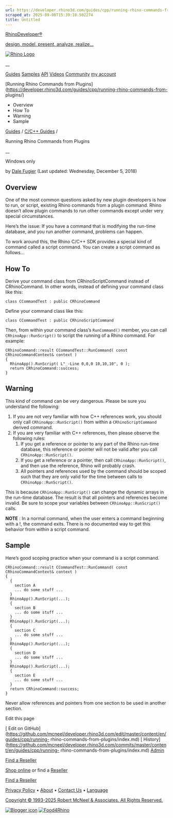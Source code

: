 ```yaml
---
url: https://developer.rhino3d.com/guides/cpp/running-rhino-commands-from-plugins/
scraped_at: 2025-09-08T15:39:18.502274
title: Untitled
---
```


[RhinoDeveloper®](/)

[design, model, present, analyze, realize...](/)

[![Rhino Logo](https://developer.rhino3d.com/images/rhinodevlogo.png)](/)

__

[Guides](https://developer.rhino3d.com/guides)
[Samples](https://developer.rhino3d.com/samples)
[API](https://developer.rhino3d.com/api)
[Videos](https://developer.rhino3d.com/videos)
[Community](https://discourse.mcneel.com/c/rhino-developer) [my account
](https://www.rhino3d.com/my-account/ "Manage your account, licenses, and
teams")

[Running Rhino Commands from
Plugins](https://developer.rhino3d.com/guides/cpp/running-rhino-commands-from-
plugins/)

  * Overview
  * How To
  * Warning
  * Sample

[Guides](https://developer.rhino3d.com/en/guides/) / [C/C++
Guides](https://developer.rhino3d.com/en/guides/cpp/) /

Running Rhino Commands from Plugins

__

Windows only

by [Dale Fugier](https://discourse.mcneel.com/u/dale/) (Last updated:
Wednesday, December 5, 2018)

## Overview

One of the most common questions asked by new plugin developers is how to run,
or script, existing Rhino commands from a plugin command. Rhino doesn’t allow
plugin commands to run other commands except under very special circumstances.

Here’s the issue: If you have a command that is modifying the run-time
database, and you run another command, problems can happen.

To work around this, the Rhino C/C++ SDK provides a special kind of command
called a script command. You can create a script command as follows…

## How To

Derive your command class from CRhinoScriptCommand instead of CRhinoCommand.
In other words, instead of defining your command class like this:

    
    
    class CCommandTest : public CRhinoCommand
    

Define your command class like this:

    
    
    class CCommandTest : public CRhinoScriptCommand
    

Then, from within your command class’s `RunCommand()` member, you can call
`CRhinoApp::RunScript()` to script the running of a Rhino command. For
example:

    
    
    CRhinoCommand::result CCommandTest::RunCommand( const CRhinoCommandContext& context )
    {
      RhinoApp().RunScript( L"_-Line 0,0,0 10,10,10", 0 );
      return CRhinoCommand::success;
    }
    

## Warning

This kind of command can be very dangerous. Please be sure you understand the
following:

  1. If you are not very familiar with how C++ references work, you should only call `CRhinoApp::RunScript()` from within a `CRhinoScriptCommand` derived command.
  2. If you are very familiar with C++ references, then please observe the following rules: 
     1. If you get a reference or pointer to any part of the Rhino run-time database, this reference or pointer will not be valid after you call `CRhinoApp::RunScript()`.
     2. If you get a reference or a pointer, then call `CRhinoApp::RunScript()`, and then use the reference, Rhino will probably crash.
     3. All pointers and references used by the command should be scoped such that they are only valid for the time between calls to `CRhinoApp::RunScript()`.

This is because `CRhinoApp::RunScript()` can change the dynamic arrays in the
run-time database. The result is that all pointers and references become
invalid. Be sure to scope your variables between `CRhinoApp::RunScript()`
calls.

**NOTE** : In a normal command, when the user enters a command beginning with
a !, the command exits. There is no documented way to get this behavior from
within a script command.

## Sample

Here’s good scoping practice when your command is a script command.

    
    
    CRhinoCommand::result CCommandTest::RunCommand( const CRhinoCommandContext& context )
    {
      {
        section A
        ... do some stuff ...
      }
      RhinoApp().RunScript(...);
      {
        section B
        ... do some stuff ...
      }
      RhinoApp().RunScript(...);
      {
        section C
        ... do some stuff ...
      }
      RhinoApp().RunScript(...);
      {
        section D
        ... do some stuff ...
      }
      RhinoApp().RunScript(...);
      {
        section E
        ... do some stuff ...
      }
      return CRhinoCommand::success;
    }
    

Never allow references and pointers from one section to be used in another
section.

Edit this page

[ Edit on
GitHub](https://github.com/mcneel/developer.rhino3d.com/edit/master/content/en/guides/cpp/running-
rhino-commands-from-plugins/index.md) [
History](https://github.com/mcneel/developer.rhino3d.com/commits/master/content/en/guides/cpp/running-
rhino-commands-from-plugins/index.md) [
Admin](https://developer.rhino3d.com/admin)

[Find a Reseller](https://www.rhino3d.com/sales)

[Shop online](https://www.rhino3d.com/store) or find a
[Reseller](https://www.rhino3d.com/sales)

[Find a Reseller](https://www.rhino3d.com/sales)

[Privacy Policy](https://www.rhino3d.com/privacy) •
[About](https://www.rhino3d.com/mcneel/about) • [Contact
Us](https://www.rhino3d.com/mcneel/contact) • [
Language](https://www.rhino3d.com/language "Change to a different region or
language")

[Copyright © 1993-2025 Robert McNeel & Associates. All Rights
Reserved.](https://www.rhino3d.com/mcneel/about)

[](https://www.facebook.com/McNeelRhinoceros/)
[](https://twitter.com/bobmcneel) [](https://www.linkedin.com/groups/75313/)
[](https://www.youtube.com/user/RhinoGuide/videos) [](https://vimeo.com/rhino)
[![Blogger
icon](https://developer.rhino3d.com/images/blogger.svg)](http://blog.rhino3d.com/)
[![Food4Rhino](https://developer.rhino3d.com/images/f4r_icon_01.svg)](https://www.food4rhino.com)

